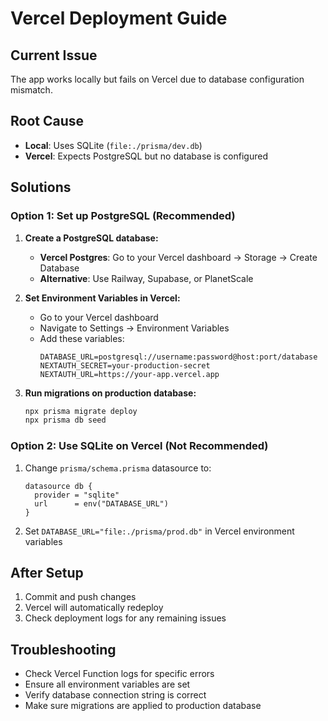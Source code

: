 # Vercel Deployment Guide

## Current Issue
The app works locally but fails on Vercel due to database configuration mismatch.

## Root Cause
- **Local**: Uses SQLite (`file:./prisma/dev.db`)
- **Vercel**: Expects PostgreSQL but no database is configured

## Solutions

### Option 1: Set up PostgreSQL (Recommended)

1. **Create a PostgreSQL database:**
   - **Vercel Postgres**: Go to your Vercel dashboard → Storage → Create Database
   - **Alternative**: Use Railway, Supabase, or PlanetScale

2. **Set Environment Variables in Vercel:**
   - Go to your Vercel dashboard
   - Navigate to Settings → Environment Variables
   - Add these variables:
     ```
     DATABASE_URL=postgresql://username:password@host:port/database
     NEXTAUTH_SECRET=your-production-secret
     NEXTAUTH_URL=https://your-app.vercel.app
     ```

3. **Run migrations on production database:**
   ```bash
   npx prisma migrate deploy
   npx prisma db seed
   ```

### Option 2: Use SQLite on Vercel (Not Recommended)

1. Change `prisma/schema.prisma` datasource to:
   ```prisma
   datasource db {
     provider = "sqlite"
     url      = env("DATABASE_URL")
   }
   ```

2. Set `DATABASE_URL="file:./prisma/prod.db"` in Vercel environment variables

## After Setup

1. Commit and push changes
2. Vercel will automatically redeploy
3. Check deployment logs for any remaining issues

## Troubleshooting

- Check Vercel Function logs for specific errors
- Ensure all environment variables are set
- Verify database connection string is correct
- Make sure migrations are applied to production database
